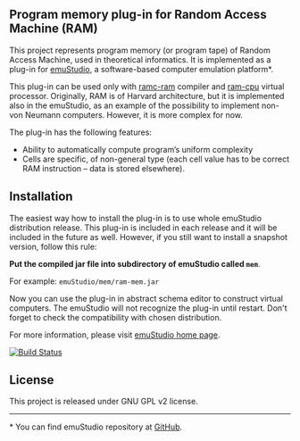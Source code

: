 Program memory plug-in for Random Access Machine (RAM)
------------------------------------------------------

This project represents program memory (or program tape) of Random Access Machine, used in theoretical
informatics. It is implemented as a plug-in for [emuStudio](http://emustudio.sf.net), a software-based
computer emulation platform\*.

This plug-in can be used only with [ramc-ram](https://github.com/vbmacher/ramc-ram) compiler and
[ram-cpu](https://github.com/vbmacher/ram-cpu) virtual processor. 
Originally, RAM is of Harvard architecture, but it is implemented also in the emuStudio, as an example
of the possibility to implement non-von Neumann computers. However, it is more complex for now.

The plug-in has the following features:

* Ability to automatically compute program’s uniform complexity
* Cells are specific, of non-general type (each cell value has to be correct RAM instruction – data is
  stored elsewhere).

Installation
------------

The easiest way how to install the plug-in is to use whole emuStudio distribution release. This plug-in is
included in each release and it will be included in the future as well. However, if you still want to install
a snapshot version, follow this rule: 

**Put the compiled jar file into subdirectory of emuStudio called `mem`**.

For example: `emuStudio/mem/ram-mem.jar`

Now you can use the plug-in in abstract schema editor to construct virtual computers. The emuStudio
will not recognize the plug-in until restart. Don't forget to check the compatibility with chosen
distribution.

For more information, please visit [emuStudio home page](http://emustudio.sourceforge.net/downloads.html).

[![Build Status](https://travis-ci.org/vbmacher/ram-mem.png)](https://travis-ci.org/vbmacher/ram-mem)

License
-------

This project is released under GNU GPL v2 license.

* * *

\* You can find emuStudio repository at [GitHub](http://github.com/vbmacher/emuStudio).

